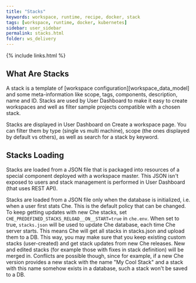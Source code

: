 ```yaml
---
title: "Stacks"
keywords: workspace, runtime, recipe, docker, stack
tags: [workspace, runtime, docker, kubernetes]
sidebar: user_sidebar
permalink: stacks.html
folder: ws_delivery
---
```


{% include links.html %}

## What Are Stacks

A stack is a template of [workspace configuration][workspace_data_model] and some meta-information like scope, tags, components, description, name and ID. Stacks are used by User Dashboard to make it easy to create workspaces and well as filter sample projects compatible with a chosen stack.

Stacks are displayed in User Dashboard on Create a workspace page. You can filter them by type (single vs multi machine), scope (the ones displayed by default vs others), as well as search for a stack by keyword.

## Stacks Loading

Stacks are loaded from a JSON file that is packaged into resources of a special component deployed with a workspace master. This JSON isn't exposed to users and stack management is performed in User Dashboard (that uses REST API).

Stacks are loaded from a JSON file only when the database is initialized, i.e. when a user first stats Che. This is the default policy that can be changed. To keep getting updates with new Che stacks, set `CHE_PREDEFINED_STACKS_RELOAD__ON__START=true` in `che.env`. When set to true, `stacks.json` will be used to update Che database, each time Che server starts. This means Che will get all stacks in stacks.json and upload them to a DB. This way, you may make sure that you keep existing custom stacks (user-created) and get stack updates from new Che releases. New and edited stacks (for example those with fixes in stack definition) will be merged in. Conflicts are possible though, since for example, if a new Che version provides a new stack with the name "My Cool Stack" and a stack with this name somehow exists in a database, such a stack won't be saved to a DB.
